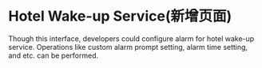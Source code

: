 # Hotel Wake-up Service\(新增页面\)

Though this interface, developers could configure alarm for hotel wake-up service. Operations like custom alarm prompt setting, alarm time setting, and etc. can be performed.

# 




